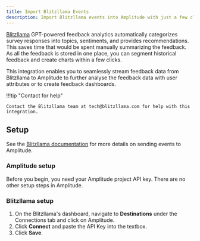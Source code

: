 ```yaml
---
title: Import Blitzllama Events
description: Import Blitzllama events into Amplitude with just a few clicks.
---
```


[Blitzllama](https://www.linkedin.com/company/blitzllama/) GPT-powered feedback analytics automatically categorizes survey responses into topics, sentiments, and provides recommendations. This saves time that would be spent manually summarizing the feedback. As all the feedback is stored in one place, you can segment historical feedback and create charts within a few clicks.

This integration enables you to seamlessly stream feedback data from Blitzllama to Amplitude to further analyse the feedback data with user attributes or to create feedback dashboards.


!!!tip "Contact  for help"

    Contact the Blitzllama team at tech@blitzllama.com for help with this integration.

## Setup

See the [Blitzllama documentation](https://documentation.blitzllama.com/connections-destinations/amplitude) for more details on sending events to Amplitude. 

### Amplitude setup 

Before you begin, you need your Amplitude project API key. 
There are no other setup steps in Amplitude.

### Blitzllama setup

1. On the Blitzllama's dashboard, navigate to **Destinations** under the Connections tab and click on Amplitude.
2. Click **Connect** and paste the API Key into the textbox.
3. Click **Save**.
